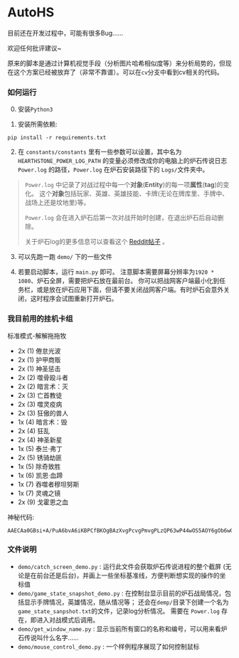 # AutoHS
目前还在开发过程中，可能有很多Bug……

欢迎任何批评建议~

原来的脚本是通过计算机视觉手段（分析图片哈希相似度等）来分析局势的，但现在这个方案已经被放弃了（非常不靠谱）。可以在`cv`分支中看到cv相关的代码。

### 如何运行

0. 安装`Python3`

1. 安装所需依赖:
```
pip install -r requirements.txt
```

2. 在 `constants/constants` 里有一些参数可以设置，其中名为
 `HEARTHSTONE_POWER_LOG_PATH` 的变量必须修改成你的电脑上的炉石传说日志
   `Power.log` 的路径，`Power.log` 在炉石安装路径下的 `Logs/`文件夹中。
   
> `Power.log` 中记录了对战过程中每一个**对象**(**Entity**)的每一项**属性**(**tag**)的变化。
> 这个**对象**包括玩家、英雄、英雄技能、卡牌(无论在牌库里、手牌中、战场上还是坟地里)等。
> 
> `Power.log` 会在进入炉石后第一次对战开始时创建，在退出炉石后自动删除。
> 
> 关于炉石log的更多信息可以查看这个
> [Reddit帖子](https://www.reddit.com/r/hearthstone/comments/268fkk/simple_hearthstone_logging_see_your_complete_play/) 。

3. 可以先跑一跑 `demo/` 下的一些文件

4. 若要启动脚本，运行 `main.py` 即可。
   注意脚本需要屏幕分辨率为`1920 * 1080`、炉石全屏，需要把炉石放在最前台。
   你可以把战网客户端最小化到任务栏，或是放在炉石应用下面，但请不要关闭战网客户端。有时炉石会意外关闭，这时程序会试图重新打开炉石。
   

### 我目前用的挂机卡组 
标准模式-解解拖拖牧
- 2x (1) 倦怠光波
- 2x (1) 护甲商贩
- 2x (1) 神圣惩击
- 2x (2) 噬骨殴斗者
- 2x (2) 暗言术：灭
- 2x (3) 亡首教徒
- 2x (3) 噬灵疫病
- 2x (3) 狂傲的兽人
- 1x (4) 暗言术：毁
- 2x (4) 狂乱
- 2x (4) 神圣新星
- 1x (5) 泰兰·弗丁
- 2x (5) 锈骑劫匪
- 1x (5) 除奇致胜
- 1x (6) 凯恩·血蹄
- 1x (7) 吞噬者穆坦努斯
- 1x (7) 灵魂之镜
- 2x (9) 戈霍恩之血

神秘代码:
```
AAECAa0GBsi+A/PuA6bvA6iKBPCfBKOgBAzXvgPcvgPmvgPLzQP63wP44wOS5AOY6gOb6wOEnwSFnwTBnwQA
```

[comment]: <> (### 如果想要用自己的卡组)

[comment]: <> (我觉得需要经过一下几步:)

[comment]: <> (- 你需要能认出每一张手牌， AutoHS使用图片哈希来识别图片， )

[comment]: <> (   你需要录入新卡的哈希， 可以通过 `demo/identify_cards.py` )

[comment]: <> (   去读取手牌卡画哈希)

[comment]: <> (- 把哈希和对应名称录入到 `constants/hash_vals.py` 中)

[comment]: <> (- 写出卡牌逻辑， 可以参照 `card.py`)

[comment]: <> (- 把卡牌和中文名对应， 需要更新 `name2card.py`)

[comment]: <> (好像有点麻烦...)



### 文件说明
- `demo/catch_screen_demo.py` : 运行此文件会获取炉石传说进程的整个截屏
(无论是在前台还是后台)，并画上一些坐标基准线，方便判断想实现的操作的坐标值
- `demo/game_state_snapshot_demo.py` : 在控制台显示目前的炉石战局情况，包括显示手牌情况，英雄情况，随从情况等；
  还会在`demp/`目录下创建一个名为`game_state_sanpshot.txt`的文件，记录log分析情况。
  需要在 `Power.log` 存在，即进入对战模式后调用。
- `demo/get_window_name.py` : 显示当前所有窗口的名称和编号，可以用来看炉石传说叫什么名字……
- `demo/mouse_control_demo.py` : 一个样例程序展现了如何控制鼠标


[comment]: <> (### 关于截取屏幕，以及opnecv2)

[comment]: <> (使用的是win的接口。在矩阵里第一维是行号，而在opencv里，windows接口里和mouse接口里第一维是列号。)

[comment]: <> (矩阵里的色彩排序为&#40;B，G，R&#41;)

[comment]: <> (### 关于控制鼠标)

[comment]: <> (原本想通过发送信号的方式在让炉石在后台也能接收到鼠标点击)

[comment]: <> (但是发现炉石应该是所谓的接受直接输入的进程，信号模拟它不会接收……)

[comment]: <> (所以只能使用很low的鼠标点击了)

[comment]: <> (也许能直接模拟网络发包？)


[comment]: <> (### 关于网络连接的观察)

[comment]: <> (一打开炉石就会建立两个TCP连接，这两个所有的数据都是加密的。像分解卡牌， 只有退出了某个卡牌的分解界面（就是可以撤销的界面）才会发包确认分解结果。)

[comment]: <> (实验下来感觉只有其中一条连接在真的交换数据。)

[comment]: <> (点击匹配会新建一个连接，这个连接是加密的。在匹配完成后连接就销毁。)

[comment]: <> (进入对战会又新建一个连接，这个是纯TCP没有加密，不过我仍然无法解析数据交换的格式……（总之不是json..……）。)

[comment]: <> (任何一个操作都会触发数据传输（比如空中乱晃鼠标……），而如果什么都不做炉石也会每个5秒跟服务器互相ping一下，应该是在确认是否掉线)
